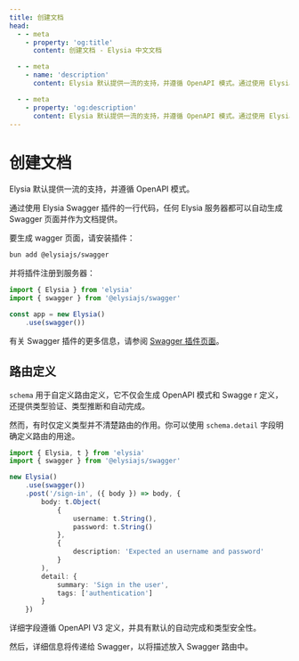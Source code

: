 ```yaml
---
title: 创建文档
head:
  - - meta
    - property: 'og:title'
      content: 创建文档 - Elysia 中文文档

  - - meta
    - name: 'description'
      content: Elysia 默认提供一流的支持，并遵循 OpenAPI 模式。通过使用 Elysia Swagger 插件的一行代码，任何 Elysia 服务器都可以自动生成 Swagger 页面并作为文档提供。

  - - meta
    - property: 'og:description'
      content: Elysia 默认提供一流的支持，并遵循 OpenAPI 模式。通过使用 Elysia Swagger 插件的一行代码，任何 Elysia 服务器都可以自动生成 Swagger 页面并作为文档提供。
---
```


# 创建文档

Elysia 默认提供一流的支持，并遵循 OpenAPI 模式。

通过使用 Elysia Swagger 插件的一行代码，任何 Elysia 服务器都可以自动生成 Swagger 页面并作为文档提供。

要生成 wagger 页面，请安装插件：

```bash
bun add @elysiajs/swagger
```

并将插件注册到服务器：

```typescript twoslash
import { Elysia } from 'elysia'
import { swagger } from '@elysiajs/swagger'

const app = new Elysia()
    .use(swagger())
```

有关 Swagger 插件的更多信息，请参阅 [Swagger 插件页面](/plugins/swagger)。

## 路由定义

`schema` 用于自定义路由定义，它不仅会生成 OpenAPI 模式和 Swagge r 定义，还提供类型验证、类型推断和自动完成。

然而，有时仅定义类型并不清楚路由的作用。你可以使用 `schema.detail` 字段明确定义路由的用途。

```typescript twoslash
import { Elysia, t } from 'elysia'
import { swagger } from '@elysiajs/swagger'

new Elysia()
    .use(swagger())
    .post('/sign-in', ({ body }) => body, {
        body: t.Object(
            {
                username: t.String(),
                password: t.String()
            },
            {
                description: 'Expected an username and password'
            }
        ),
        detail: {
            summary: 'Sign in the user',
            tags: ['authentication']
        }
    })
```

详细字段遵循 OpenAPI V3 定义，并具有默认的自动完成和类型安全性。

然后，详细信息将传递给 Swagger，以将描述放入 Swagger 路由中。
